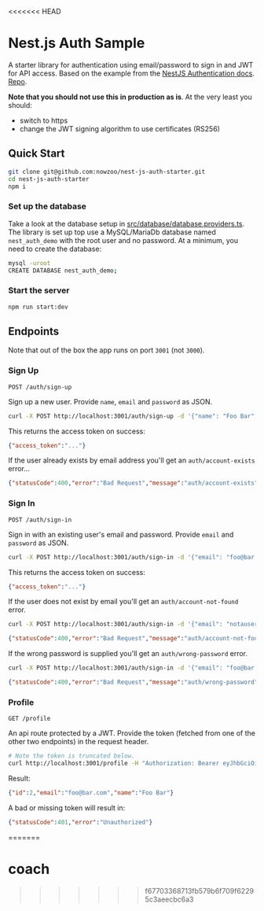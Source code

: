 <<<<<<< HEAD
# Nest.js Auth Sample

A starter library for authentication using email/password to sign in and JWT for API access. Based on the example from the [NestJS Authentication docs](https://docs.nestjs.com/techniques/authentication). [Repo](https://github.com/nestjs/nest/tree/master/sample/19-auth-jwt).

**Note that you should not use this in production as is**. At the very least you should:
 - switch to https
 - change the JWT signing algorithm to use certificates (RS256) 

## Quick Start

```bash
git clone git@github.com:nowzoo/nest-js-auth-starter.git
cd nest-js-auth-starter
npm i
```

### Set up the database

Take a look at the database setup in [src/database/database.providers.ts](https://github.com/nowzoo/nest-js-auth-starter/blob/master/src/database/database.providers.ts). The library is set up top use a MySQL/MariaDb database named `nest_auth_demo` with the root user and no password. At a minimum, you need to create the database:

```bash
mysql -uroot
CREATE DATABASE nest_auth_demo;
```

### Start the server

```bash
npm run start:dev
```


## Endpoints 

Note that out of the box the app runs on port `3001` (not `3000`).

### Sign Up

`POST /auth/sign-up`  

Sign up a new user. Provide `name`, `email` and `password` as JSON.

```bash
curl -X POST http://localhost:3001/auth/sign-up -d '{"name": "Foo Bar", "email": "foo@bar.com", "password": "changeme"}' -H "Content-Type: application/json" 
```
This returns the access token on success:
```json
{"access_token":"..."}
```

If the user already exists by email address you'll get an `auth/account-exists` error...

```json
{"statusCode":400,"error":"Bad Request","message":"auth/account-exists"}
```

### Sign In

`POST /auth/sign-in`  

Sign in with an existing user's email and password. Provide `email` and `password` as JSON.

```bash
curl -X POST http://localhost:3001/auth/sign-in -d '{"email": "foo@bar.com", "password": "changeme"}' -H "Content-Type: application/json" 
```

This returns the access token on success:

```json
{"access_token":"..."}
```



If the user does not exist by email you'll get an `auth/account-not-found` error.
```bash
curl -X POST http://localhost:3001/auth/sign-in -d '{"email": "notauser@bar.com", "password": "changeme"}' -H "Content-Type: application/json" 
```

```json
{"statusCode":400,"error":"Bad Request","message":"auth/account-not-found"}
```

If the wrong password is supplied you'll get an `auth/wrong-password` error.

```bash
curl -X POST http://localhost:3001/auth/sign-in -d '{"email": "foo@bar.com", "password": "wrong"}' -H "Content-Type: application/json" 
```
```json 
{"statusCode":400,"error":"Bad Request","message":"auth/wrong-password"}
```



### Profile 

`GET /profile` 

An api route protected by a JWT. Provide the token (fetched from one of the other two endpoints) in the request header.

```bash
# Note the token is truncated below.
curl http://localhost:3001/profile -H "Authorization: Bearer eyJhbGciOiJIUzI1NiIsInR5cCI..."
```

Result:

```json
{"id":2,"email":"foo@bar.com","name":"Foo Bar"}
```

A bad or missing token will result in:

```json
{"statusCode":401,"error":"Unauthorized"}
```





=======
# coach
>>>>>>> f67703368713fb579b6f709f62295c3aeecbc6a3
